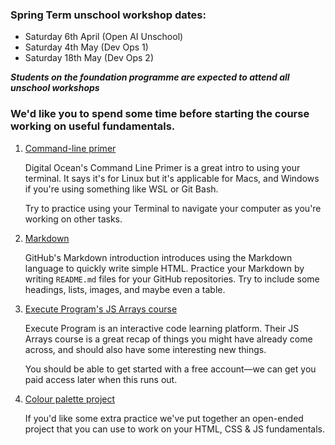 ### Spring Term unschool workshop dates:

- Saturday 6th April (Open AI Unschool)
- Saturday 4th May (Dev Ops 1)
- Saturday 18th May (Dev Ops 2)

***Students on the foundation programme are expected to attend all unschool workshops***


### We'd like you to spend some time before starting the course working on useful fundamentals.


1. [Command-line primer](https://www.digitalocean.com/community/tutorials/a-linux-command-line-primer)

   Digital Ocean's Command Line Primer is a great intro to using your terminal. It says it's for Linux but it's applicable for Macs, and Windows if you're using something like WSL or Git Bash.

   Try to practice using your Terminal to navigate your computer as you're working on other tasks.

1. [Markdown](https://guides.github.com/features/mastering-markdown/)

   GitHub's Markdown introduction introduces using the Markdown language to quickly write simple HTML. Practice your Markdown by writing `README.md` files for your GitHub repositories. Try to include some headings, lists, images, and maybe even a table.

1. [Execute Program's JS Arrays course](https://www.executeprogram.com)

   Execute Program is an interactive code learning platform. Their JS Arrays course is a great recap of things you might have already come across, and should also have some interesting new things.

   You should be able to get started with a free account—we can get you paid access later when this runs out.

1. [Colour palette project](../project)

   If you'd like some extra practice we've put together an open-ended project that you can use to work on your HTML, CSS & JS fundamentals.

